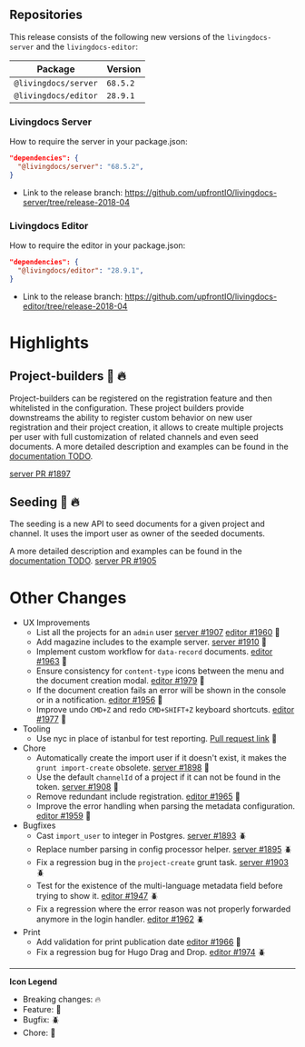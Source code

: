 
## Repositories

This release consists of the following new versions of the `livingdocs-server` and the `livingdocs-editor`:

Package | Version
--- | ---
`@livingdocs/server` | `68.5.2`
`@livingdocs/editor` | `28.9.1`

### Livingdocs Server

How to require the server in your package.json:

```json
"dependencies": {
  "@livingdocs/server": "68.5.2",
}
```

- Link to the release branch:
  https://github.com/upfrontIO/livingdocs-server/tree/release-2018-04

### Livingdocs Editor

How to require the editor in your package.json:

```json
"dependencies": {
  "@livingdocs/editor": "28.9.1",
}
```

- Link to the release branch:
  https://github.com/upfrontIO/livingdocs-editor/tree/release-2018-04

# Highlights

## Project-builders :gift: :fire:

Project-builders can be registered on the registration feature and then whitelisted in the configuration. These project builders provide downstreams the ability to register custom behavior on new user registration and their project creation, it allows to create multiple projects per user with full customization of related channels and even seed documents. A more detailed description and examples can be found in the [documentation TODO](https://docs.livingdocs.io/todo.html).

[server PR #1897](https://github.com/upfrontIO/livingdocs-server/pull/1897)

## Seeding :gift: :fire:

The seeding is a new API to seed documents for a given project and channel. It uses the import user as owner of the seeded documents.

A more detailed description and examples can be found in the [documentation TODO](https://docs.livingdocs.io/todo.html).
[server PR #1905](https://github.com/upfrontIO/livingdocs-server/pull/1905)


# Other Changes

* UX Improvements
  * List all the projects for an `admin` user [server #1907](https://github.com/upfrontIO/livingdocs-server/pull/1907) [editor #1960](https://github.com/upfrontIO/livingdocs-editor/pull/1960) :gift:
  * Add magazine includes to the example server. [server #1910](https://github.com/upfrontIO/livingdocs-server/pull/1910) :gift:
  * Implement custom workflow for `data-record` documents. [editor #1963](https://github.com/upfrontIO/livingdocs-server/pull/1963) :gift:
  * Ensure consistency for `content-type` icons between the menu and the document creation modal. [editor #1979](https://github.com/upfrontIO/livingdocs-server/pull/1979) :gift:
  * If the document creation fails an error will be shown in the console or in a notification. [editor #1956](https://github.com/upfrontIO/livingdocs-server/pull/1956) :gift:
  * Improve undo `CMD+Z` and redo `CMD+SHIFT+Z` keyboard shortcuts. [editor #1977](https://github.com/upfrontIO/livingdocs-server/pull/1977) :gift:
* Tooling
  * Use nyc in place of istanbul for test reporting. [Pull request link](https://github.com/upfrontIO/livingdocs-server/pull/1913) :gift:
* Chore
  * Automatically create the import user if it doesn't exist, it makes the `grunt import-create` obsolete. [server #1898](https://github.com/upfrontIO/livingdocs-server/pull/1898) :wrench:
  * Use the default `channelId` of a project if it can not be found in the token. [server #1908](https://github.com/upfrontIO/livingdocs-server/pull/1908) :wrench:
  * Remove redundant include registration. [editor #1965](https://github.com/upfrontIO/livingdocs-editor/pull/1965) :wrench:
  * Improve the error handling when parsing the metadata configuration. [editor #1959](https://github.com/upfrontIO/livingdocs-editor/pull/1959) :wrench:
* Bugfixes
  * Cast `import_user` to integer in Postgres. [server #1893](https://github.com/upfrontIO/livingdocs-server/pull/1893) :beetle:
  * Replace number parsing in config processor helper. [server #1895](https://github.com/upfrontIO/livingdocs-server/pull/1895) :beetle:
  * Fix a regression bug in the `project-create` grunt task. [server #1903](https://github.com/upfrontIO/livingdocs-server/pull/1903) :beetle:
  * Test for the existence of the multi-language metadata field before trying to show it. [editor #1947](https://github.com/upfrontIO/livingdocs-editor/pull/1947) :beetle:
  * Fix a regression where the error reason was not properly forwarded anymore in the login handler. [editor #1962](https://github.com/upfrontIO/livingdocs-editor/pull/1962) :beetle:
* Print
  * Add validation for print publication date [editor #1966](https://github.com/upfrontIO/livingdocs-editor/pull/1966) :gift:
  *  Fix a regression bug for Hugo Drag and Drop. [editor #1974](https://github.com/upfrontIO/livingdocs-editor/pull/1974) :beetle:
---

  **Icon Legend**

  * Breaking changes: :fire:
  * Feature: :gift:
  * Bugfix: :beetle:
  * Chore: :wrench:
